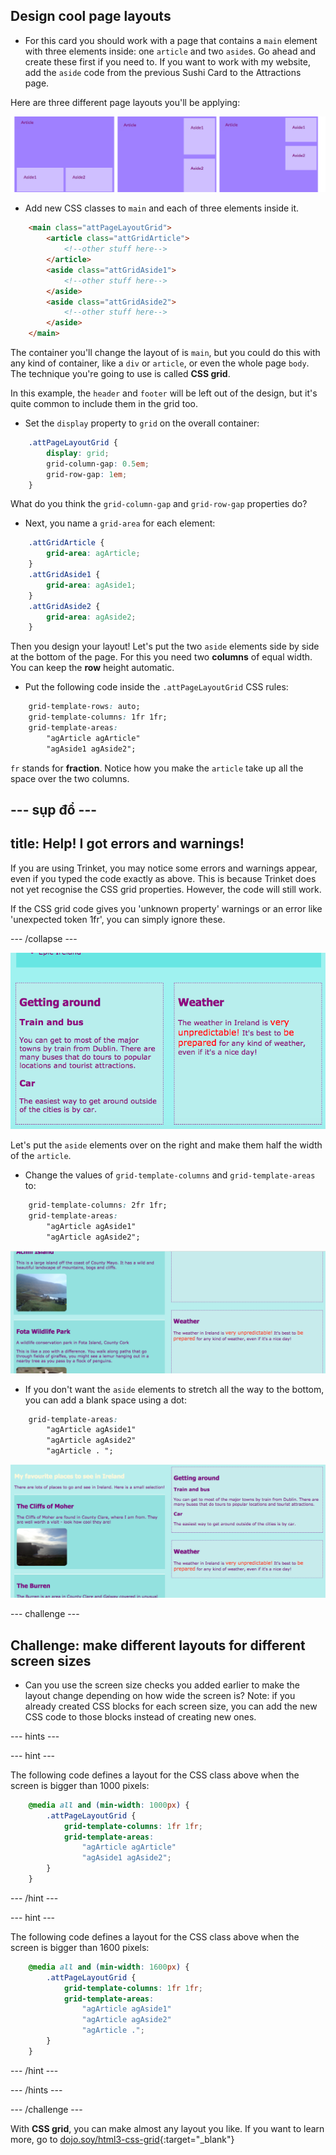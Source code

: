 ## Design cool page layouts

+ For this card you should work with a page that contains a `main` element with three elements inside: one `article` and two `aside`s. Go ahead and create these first if you need to. If you want to work with my website, add the `aside` code from the previous Sushi Card to the Attractions page. 

Here are three different page layouts you'll be applying:

![](images/cssGridLayouts.png)

+ Add new CSS classes to `main` and each of three elements inside it.

```html
    <main class="attPageLayoutGrid">
        <article class="attGridArticle">
            <!--other stuff here-->
        </article>
        <aside class="attGridAside1">
            <!--other stuff here-->
        </aside>
        <aside class="attGridAside2">
            <!--other stuff here-->
        </aside>
    </main>
```

The container you'll change the layout of is `main`, but you could do this with any kind of container, like a `div` or `article`, or even the whole page `body`. The technique you're going to use is called **CSS grid**.

In this example, the `header` and `footer` will be left out of the design, but it's quite common to include them in the grid too.

+ Set the `display` property to `grid` on the overall container:

```css
    .attPageLayoutGrid {
        display: grid;
        grid-column-gap: 0.5em;
        grid-row-gap: 1em;
    }
```

What do you think the `grid-column-gap` and `grid-row-gap` properties do?

+ Next, you name a `grid-area` for each element: 

```css
    .attGridArticle {
        grid-area: agArticle;
    }
    .attGridAside1 {
        grid-area: agAside1;
    }
    .attGridAside2 {
        grid-area: agAside2;
    }
```

Then you design your layout! Let's put the two `aside` elements side by side at the bottom of the page. For this you need two **columns** of equal width. You can keep the **row** height automatic.

+ Put the following code inside the `.attPageLayoutGrid` CSS rules:

```css
    grid-template-rows: auto;
    grid-template-columns: 1fr 1fr;
    grid-template-areas: 
        "agArticle agArticle"
        "agAside1 agAside2";
```

`fr` stands for **fraction**. Notice how you make the `article` take up all the space over the two columns.

## \--- sụp đổ \---

## title: Help! I got errors and warnings!

If you are using Trinket, you may notice some errors and warnings appear, even if you typed the code exactly as above. This is because Trinket does not yet recognise the CSS grid properties. However, the code will still work.

If the CSS grid code gives you 'unknown property' warnings or an error like 'unexpected token 1fr', you can simply ignore these.

\--- /collapse \---

![Asides are side by side at the bottom](images/cssGridAsidesAtBottom.png)

Let's put the `aside` elements over on the right and make them half the width of the `article`.

+ Change the values of `grid-template-columns` and `grid-template-areas` to:

```css
    grid-template-columns: 2fr 1fr;
    grid-template-areas: 
        "agArticle agAside1"
        "agArticle agAside2";
```

![Asides are down the right hand side](images/cssGridAsidesOnRight.png)

+ If you don't want the `aside` elements to stretch all the way to the bottom, you can add a blank space using a dot: 

```css
    grid-template-areas: 
        "agArticle agAside1"
        "agArticle agAside2"
        "agArticle . ";
```

![Asides on the right and not stretched down](images/cssGridAsidesTopRight.png)

\--- challenge \---

## Challenge: make different layouts for different screen sizes

+ Can you use the screen size checks you added earlier to make the layout change depending on how wide the screen is? Note: if you already created CSS blocks for each screen size, you can add the new CSS code to those blocks instead of creating new ones.

\--- hints \---

\--- hint \---

The following code defines a layout for the CSS class above when the screen is bigger than 1000 pixels:

```css
    @media all and (min-width: 1000px) {
        .attPageLayoutGrid {
            grid-template-columns: 1fr 1fr;
            grid-template-areas: 
                "agArticle agArticle"
                "agAside1 agAside2";
        }
    }  
```

\--- /hint \---

\--- hint \---

The following code defines a layout for the CSS class above when the screen is bigger than 1600 pixels:

```css
    @media all and (min-width: 1600px) {
        .attPageLayoutGrid {
            grid-template-columns: 1fr 1fr;
            grid-template-areas: 
                "agArticle agAside1"
                "agArticle agAside2"
                "agArticle .";
        }
    }  
```

\--- /hint \---

\--- /hints \---

\--- /challenge \---

With **CSS grid**, you can make almost any layout you like. If you want to learn more, go to [dojo.soy/html3-css-grid](http://dojo.soy/html3-css-grid){:target="_blank"}